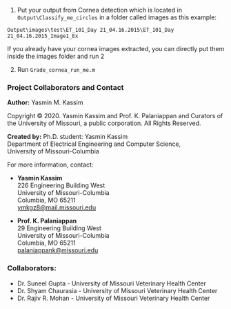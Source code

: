 1. Put your output from Cornea detection which is located in ```Output\Classify_me_circles``` in a folder called images as this example:

``` Output\images\test\ET_101_Day 21_04.16.2015\ET_101_Day 21_04.16.2015_Image1_Ex ```

If you already have your cornea images extracted, you can directly put them inside the images folder and run 2

2. Run ```Grade_cornea_run_me.m```

### Project Collaborators and Contact

**Author:** Yasmin M. Kassim

Copyright &copy; 2020. Yasmin Kassim and Prof. K. Palaniappan and Curators of the University of Missouri, a public corporation. All Rights Reserved.

**Created by:** Ph.D. student: Yasmin Kassim  
Department of Electrical Engineering and Computer Science,  
University of Missouri-Columbia  

For more information, contact:

* **Yasmin Kassim**  
226 Engineering Building West  
University of Missouri-Columbia  
Columbia, MO 65211  
ymkgz8@mail.missouri.edu  


* **Prof. K. Palaniappan**  
29 Engineering Building West  
University of Missouri-Columbia  
Columbia, MO 65211  
palaniappank@missouri.edu  

### Collaborators: 
* Dr. Suneel Gupta - University of Missouri Veterinary Health Center
* Dr. Shyam Chaurasia - University of Missouri Veterinary Health Center
* Dr. Rajiv R. Mohan - University of Missouri Veterinary Health Center
 
